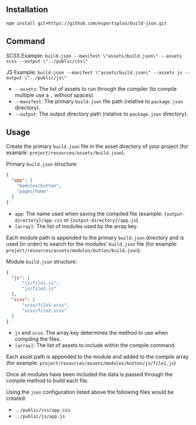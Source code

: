 ## Installation

```
npm install git+https://github.com/esportsplus/build-json.git
```

## Command

SCSS Example: `build-json --manifest \"assets/build.json\" --assets scss --output \"../public/css\"`

JS Example: `build-json --manifest \"assets/build.json\" --assets js --output \"../public/js\"`

* `--assets`: The list of assets to run through the compiler (to compile multiple use a `,` without spaces).
* `--manifest`: The primary `build.json` file path (relative to `package.json` directory).
* `--output`: The output directory path (relative to `package.json` directory).

## Usage

Create the primary `build.json` file in the asset directory of your project (for example: `project/resources/assets/build.json`).

Primary `build.json` structure:

```json
{
  "app": [
    "modules/button",
    "pages/home"
  ]
}
```

* `app`: The name used when saving the compiled file (example: `{output-directory}/app.css` or `{output-directory}/app.js`).
* `[array]`: The list of modules used by the array key.

Each module path is appended to the primary `build.json` directory and is used (in order) to search for the modules' `build.json` file (for example: `project/resources/assets/modules/button/build.json`).

Module `build.json` structure:

```json
{
  "js": [
      "js/file1.js",
      "js/file2.js"
  ],
  "scss": [
      "scss/file1.scss",
      "scss/file2.scss"
  ] 
}
```

* `js` and `scss`: The array key determines the method to use when compiling the files.
* `[array]`: The list of assets to include within the compile command.

Each asset path is appended to the module and added to the compile array (for example: `project/resources/assets/modules/button/js/file1.js`)

Once all modules have been included the data is passed through the compile method to build each file.

Using the `json` configuration listed above the following files would be created:

* `../public/css/app.css`
* `../public/js/app.js`
